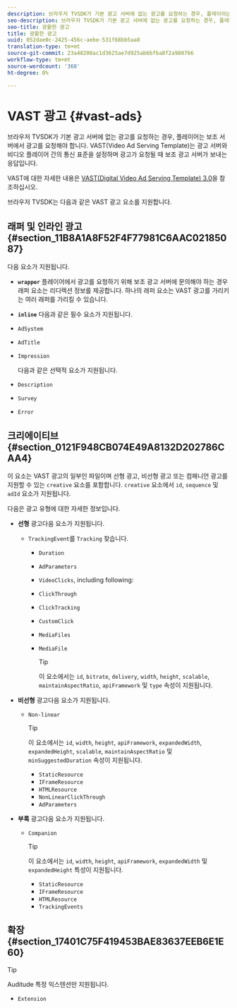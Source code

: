 ```yaml
---
description: 브라우저 TVSDK가 기본 광고 서버에 없는 광고를 요청하는 경우, 플레이어는 보조 서버에서 광고를 요청해야 합니다. VAST(Video Ad Serving Template)는 광고 서버와 비디오 플레이어 간의 통신 표준을 설정하며 광고가 요청될 때 보조 광고 서버가 보내는 응답입니다.
seo-description: 브라우저 TVSDK가 기본 광고 서버에 없는 광고를 요청하는 경우, 플레이어는 보조 서버에서 광고를 요청해야 합니다. VAST(Video Ad Serving Template)는 광고 서버와 비디오 플레이어 간의 통신 표준을 설정하며 광고가 요청될 때 보조 광고 서버가 보내는 응답입니다.
seo-title: 광활한 광고
title: 광활한 광고
uuid: 052dae0c-2425-456c-aebe-531f68bb5aa8
translation-type: tm+mt
source-git-commit: 23a48208ac1d3625ae7d925ab6bfba8f2a980766
workflow-type: tm+mt
source-wordcount: '368'
ht-degree: 0%

---
```



# VAST 광고 {#vast-ads}

브라우저 TVSDK가 기본 광고 서버에 없는 광고를 요청하는 경우, 플레이어는 보조 서버에서 광고를 요청해야 합니다. VAST(Video Ad Serving Template)는 광고 서버와 비디오 플레이어 간의 통신 표준을 설정하며 광고가 요청될 때 보조 광고 서버가 보내는 응답입니다.

VAST에 대한 자세한 내용은 [VAST(Digital Video Ad Serving Template) 3.0](https://www.iab.com/wp-content/uploads/2015/06/VASTv3_0.pdf)을 참조하십시오.

브라우저 TVSDK는 다음과 같은 VAST 광고 요소를 지원합니다.

## 래퍼 및 인라인 광고 {#section_11B8A1A8F52F4F77981C6AAC02185087}

다음 요소가 지원됩니다.

* **`wrapper`** 플레이어에서 광고를 요청하기 위해 보조 광고 서버에 문의해야 하는 경우 래퍼 요소는 리디렉션 정보를 제공합니다. 하나의 래퍼 요소는 VAST 광고를 가리키는 여러 래퍼를 가리킬 수 있습니다.

* **`inline`** 다음과 같은 필수 요소가 지원됩니다.

* `AdSystem`
* `AdTitle`
* `Impression`

   다음과 같은 선택적 요소가 지원됩니다.

* `Description`
* `Survey`
* `Error`

## 크리에이티브 {#section_0121F948CB074E49A8132D202786CAA4}

이 요소는 VAST 광고의 일부인 파일이며 선형 광고, 비선형 광고 또는 컴패니언 광고를 지원할 수 있는 `creative` 요소를 포함합니다. `creative` 요소에서 `id`, `sequence` 및 `adId` 요소가 지원됩니다.

다음은 광고 유형에 대한 자세한 정보입니다.

* **선형** 광고다음 요소가 지원됩니다.

   * `TrackingEvent`를  `Tracking` 찾습니다.
      * `Duration`
      * `AdParameters`
      * `VideoClicks`, including following:

      * `ClickThrough`
      * `ClickTracking`
      * `CustomClick`

      * `MediaFiles`

      * `MediaFile`

         >[!TIP]
         >
         >이 요소에서는 `id`, `bitrate`, `delivery`, `width`, `height`, `scalable`, `maintainAspectRatio`, `apiFramework` 및 `type` 속성이 지원됩니다.

* **비선형** 광고다음 요소가 지원됩니다.

   * `Non-linear`

      >[!TIP]
      >
      >이 요소에서는 `id`, `width`, `height`, `apiFramework`, `expandedWidth`, `expandedHeight`, `scalable`, `maintainAspectRatio` 및 `minSuggestedDuration` 속성이 지원됩니다.

      * `StaticResource`
      * `IFrameResource`
      * `HTMLResource`
      * `NonLinearClickThrough`
      * `AdParameters`

* **부록** 광고다음 요소가 지원됩니다.

   * `Companion`

      >[!TIP]
      >
      >이 요소에서는 `id`, `width`, `height`, `apiFramework`, `expandedWidth` 및 `expandedHeight` 특성이 지원됩니다.

      * `StaticResource`
      * `IFrameResource`
      * `HTMLResource`
      * `TrackingEvents`

## 확장 {#section_17401C75F419453BAE83637EEB6E1E60}

>[!TIP]
>
>Auditude 특정 익스텐션만 지원됩니다.

* `Extension`
